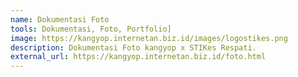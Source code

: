```yaml
---
name: Dokumentasi Foto
tools: Dokumentasi, Foto, Portfolio]
image: https://kangyop.internetan.biz.id/images/logostikes.png
description: Dokumentasi Foto kangyop x STIKes Respati.
external_url: https://kangyop.internetan.biz.id/foto.html
---
```

